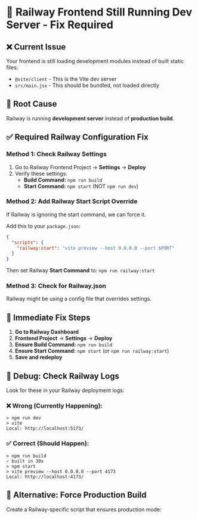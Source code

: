 # 🚨 Railway Frontend Still Running Dev Server - Fix Required

## ❌ Current Issue
Your frontend is still loading development modules instead of built static files:
- `@vite/client` - This is the Vite dev server
- `src/main.jsx` - This should be bundled, not loaded directly

## 🎯 Root Cause
Railway is running **development server** instead of **production build**.

## ✅ Required Railway Configuration Fix

### **Method 1: Check Railway Settings**
1. Go to Railway Frontend Project → **Settings** → **Deploy**
2. Verify these settings:
   - **Build Command:** `npm run build`
   - **Start Command:** `npm start` (NOT `npm run dev`)

### **Method 2: Add Railway Start Script Override**
If Railway is ignoring the start command, we can force it.

Add this to your `package.json`:
```json
{
  "scripts": {
    "railway:start": "vite preview --host 0.0.0.0 --port $PORT"
  }
}
```

Then set Railway **Start Command** to: `npm run railway:start`

### **Method 3: Check for Railway.json**
Railway might be using a config file that overrides settings.

## 🔧 Immediate Fix Steps

1. **Go to Railway Dashboard**
2. **Frontend Project** → **Settings** → **Deploy**
3. **Ensure Build Command:** `npm run build`
4. **Ensure Start Command:** `npm start` (or `npm run railway:start`)
5. **Save and redeploy**

## 🧪 Debug: Check Railway Logs

Look for these in your Railway deployment logs:

### ❌ **Wrong (Currently Happening):**
```
> npm run dev
> vite
Local: http://localhost:5173/
```

### ✅ **Correct (Should Happen):**
```
> npm run build
✓ built in 30s
> npm start
> vite preview --host 0.0.0.0 --port 4173
Local: http://localhost:4173/
```

## 🚀 Alternative: Force Production Build

Create a Railway-specific script that ensures production mode: